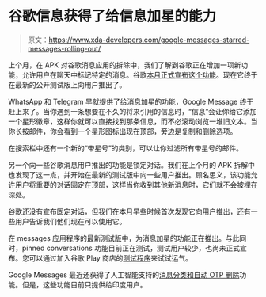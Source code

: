 # 谷歌信息获得了给信息加星的能力

> 原文：<https://www.xda-developers.com/google-messages-starred-messages-rolling-out/>

上个月，在 APK 对谷歌消息应用的拆除中，我们了解到谷歌正在增加一项新功能，允许用户在聊天中标记特定的消息。谷歌[本月正式宣布这个功能](https://www.xda-developers.com/android-feature-drop-gboard-android-auto-messages/)。现在它终于在最新的公开测试版上向用户推出了。

WhatsApp 和 Telegram 早就提供了给消息加星的功能，Google Message 终于赶上来了。当你遇到一条想要在不久的将来引用的信息时，“信息”会让你给它添加一个星形徽章，这样你就可以直接找到那条信息，而不必滚动浏览一堆旧文本。当你长按邮件，你会看到一个星形图标出现在顶部，旁边是复制和删除选项。

在搜索栏中还有一个新的“带星号”的类别，可以让你过滤所有带星号的邮件。

另一个向一些谷歌消息用户推出的功能是锁定对话。我们在上个月的 APK 拆解中也发现了这一点，并开始在最新的测试版中向一些用户推出。顾名思义，该功能允许用户将重要的对话固定在顶部，这样当你收到其他新消息时，它们就不会被埋在深处。

谷歌还没有宣布固定对话，但我们在本月早些时候首次发现它向用户推出，还有一些用户告诉我们他们现在可以使用它。

在 messages 应用程序的最新测试版中，为消息加星的功能正在推出。与此同时，pinned conversations 功能目前正在测试，测试用户较少，也尚未正式宣布。您可以通过加入谷歌 Play 商店的[测试程序](https://play.google.com/store/apps/details?id=com.google.android.apps.messaging)来试试运气。

Google Messages 最近还获得了人工智能支持的[消息分类和自动 OTP 删除](https://www.xda-developers.com/google-messages-categories-auto-delete-otps/)功能。但是，这些功能目前只提供给印度用户。